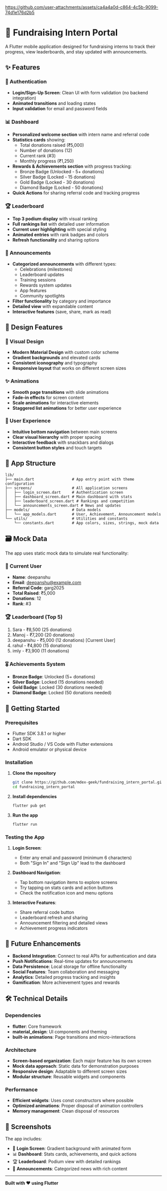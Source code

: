 
https://github.com/user-attachments/assets/ca4a4a0d-c864-4c5b-9099-74d1e176d2b5
# 📱 Fundraising Intern Portal

A Flutter mobile application designed for fundraising interns to track their progress, view leaderboards, and stay updated with announcements.

## ✨ Features

### 🔐 Authentication
- **Login/Sign-Up Screen**: Clean UI with form validation (no backend integration)
- **Animated transitions** and loading states
- **Input validation** for email and password fields





### 📊 Dashboard
- **Personalized welcome section** with intern name and referral code
- **Statistics cards** showing:
  - Total donations raised (₹5,000)
  - Number of donations (12)
  - Current rank (#3)
  - Monthly progress (₹1,250)
- **Rewards & Achievements section** with progress tracking:
  - Bronze Badge (Unlocked - 5+ donations)
  - Silver Badge (Locked - 15 donations)
  - Gold Badge (Locked - 30 donations)
  - Diamond Badge (Locked - 50 donations)
- **Quick Actions** for sharing referral code and tracking progress

### 🏆 Leaderboard
- **Top 3 podium display** with visual ranking
- **Full rankings list** with detailed user information
- **Current user highlighting** with special styling
- **Animated entries** with rank badges and colors
- **Refresh functionality** and sharing options

### 📢 Announcements
- **Categorized announcements** with different types:
  - Celebrations (milestones)
  - Leaderboard updates
  - Training sessions
  - Rewards system updates
  - App features
  - Community spotlights
- **Filter functionality** by category and importance
- **Detailed view** with expandable content
- **Interactive features** (save, share, mark as read)

## 🎨 Design Features

### 🌈 Visual Design
- **Modern Material Design** with custom color scheme
- **Gradient backgrounds** and elevated cards
- **Consistent iconography** and typography
- **Responsive layout** that works on different screen sizes

### ✨ Animations
- **Smooth page transitions** with slide animations
- **Fade-in effects** for screen content
- **Scale animations** for interactive elements
- **Staggered list animations** for better user experience

### 🎯 User Experience
- **Intuitive bottom navigation** between main screens
- **Clear visual hierarchy** with proper spacing
- **Interactive feedback** with snackbars and dialogs
- **Consistent button styles** and touch targets

## 📱 App Structure

```
lib/
├── main.dart                 # App entry point with theme configuration
├── screens/                  # All application screens
│   ├── login_screen.dart     # Authentication screen
│   ├── dashboard_screen.dart # Main dashboard with stats
│   ├── leaderboard_screen.dart # Rankings and competition
│   └── announcements_screen.dart # News and updates
├── models/                   # Data models
│   └── app_models.dart       # User, Achievement, Announcement models
└── utils/                    # Utilities and constants
    └── constants.dart        # App colors, sizes, strings, mock data
```

## 🗃️ Mock Data

The app uses static mock data to simulate real functionality:

### 👤 Current User
- **Name**: deepanshu
- **Email**: deepanshu@example.com
- **Referral Code**: garg2025
- **Total Raised**: ₹5,000
- **Donations**: 12
- **Rank**: #3

### 🏆 Leaderboard (Top 5)
1. Sara - ₹8,500 (25 donations)
2. Manoj - ₹7,200 (20 donations)
3. deepanshu - ₹5,000 (12 donations) [Current User]
4. rahul - ₹4,800 (15 donations)
5. imly - ₹3,900 (11 donations)

### 🎖️ Achievements System
- **Bronze Badge**: Unlocked (5+ donations)
- **Silver Badge**: Locked (15 donations needed)
- **Gold Badge**: Locked (30 donations needed)
- **Diamond Badge**: Locked (50 donations needed)

## 🚀 Getting Started

### Prerequisites
- Flutter SDK 3.8.1 or higher
- Dart SDK
- Android Studio / VS Code with Flutter extensions
- Android emulator or physical device

### Installation

1. **Clone the repository**
   ```bash
   git clone https://github.com/mdex-geek/fundraising_intern_portal.git
   cd fundraising_intern_portal
   ```

2. **Install dependencies**
   ```bash
   flutter pub get
   ```

3. **Run the app**
   ```bash
   flutter run
   ```

### Testing the App

1. **Login Screen**: 
   - Enter any email and password (minimum 6 characters)
   - Both "Sign In" and "Sign Up" lead to the dashboard

2. **Dashboard Navigation**:
   - Tap bottom navigation items to explore screens
   - Try tapping on stats cards and action buttons
   - Check the notification icon and menu options

3. **Interactive Features**:
   - Share referral code button
   - Leaderboard refresh and sharing
   - Announcement filtering and detailed views
   - Achievement progress indicators

## 🎯 Future Enhancements

- **Backend Integration**: Connect to real APIs for authentication and data
- **Push Notifications**: Real-time updates for announcements
- **Data Persistence**: Local storage for offline functionality
- **Social Features**: Team collaboration and messaging
- **Analytics**: Detailed progress tracking and insights
- **Gamification**: More achievement types and rewards

## 🛠️ Technical Details

### Dependencies
- **flutter**: Core framework
- **material_design**: UI components and theming
- **built-in animations**: Page transitions and micro-interactions

### Architecture
- **Screen-based organization**: Each major feature has its own screen
- **Mock data approach**: Static data for demonstration purposes
- **Responsive design**: Adaptable to different screen sizes
- **Modular structure**: Reusable widgets and components

### Performance
- **Efficient widgets**: Uses const constructors where possible
- **Optimized animations**: Proper disposal of animation controllers
- **Memory management**: Clean disposal of resources

## 📸 Screenshots

The app includes:
- 🔐 **Login Screen**: Gradient background with animated form
- 📊 **Dashboard**: Stats cards, achievements, and quick actions
- 🏆 **Leaderboard**: Podium view with detailed rankings
- 📢 **Announcements**: Categorized news with rich content

---


**Built with ❤️ using Flutter**
